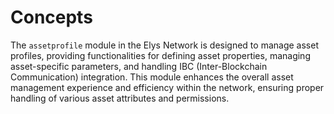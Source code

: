 <!--
order: 1
-->

# Concepts

The `assetprofile` module in the Elys Network is designed to manage asset profiles, providing functionalities for defining asset properties, managing asset-specific parameters, and handling IBC (Inter-Blockchain Communication) integration. This module enhances the overall asset management experience and efficiency within the network, ensuring proper handling of various asset attributes and permissions.
